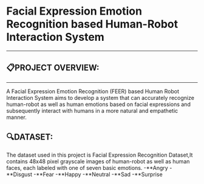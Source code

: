 # Facial Expression Emotion Recognition based Human-Robot Interaction System
- - -

## :clipboard:PROJECT OVERVIEW:
---

A Facial Expression Emotion Recognition (FEER) based Human Robot Interaction System aims to develop a system that can accurately recognize human-robot as well as human emotions based on facial expressions and subsequently interact with humans in a more natural and empathetic manner.


## :mag:DATASET:

The dataset used in this project is Facial Expression Recognition Dataset,It contains 48x48 pixel grayscale images of human-robot as well as human faces, each labeled with one of seven basic emotions.
-**Angry
-**Disgust
-**Fear
-**Happy
-**Neutral
-**Sad
-**Surprise







